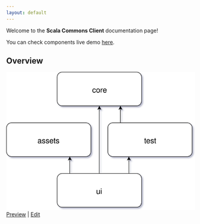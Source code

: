 ```yaml
---
layout: default
---
```


Welcome to the **Scala Commons Client** documentation page!

You can check components live demo [here](https://scommons.org/scommons-showcase/).

## Overview

![Overview](drawio/overview.svg)
[Preview](https://www.draw.io/?chrome=0&lightbox=1&url=https%3A%2F%2Fraw.githubusercontent.com%2Fscommons%2Fscommons-client%2Fmaster%2Fdocs%2Fdrawio%2Foverview.svg%3Ft%3D0) | [Edit](https://www.draw.io/?title=overview.svg&url=https%3A%2F%2Fraw.githubusercontent.com%2Fscommons%2Fscommons-client%2Fmaster%2Fdocs%2Fdrawio%2Foverview.svg%3Ft%3D0)

